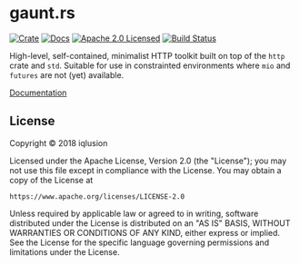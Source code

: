 # gaunt.rs

[![Crate][crate-image]][crate-link]
[![Docs][docs-image]][docs-link]
[![Apache 2.0 Licensed][license-image]][license-link]
[![Build Status][build-image]][build-link]

[crate-image]: https://img.shields.io/crates/v/gaunt.svg
[crate-link]: https://crates.io/crates/gaunt
[docs-image]: https://docs.rs/gaunt/badge.svg
[docs-link]: https://docs.rs/gaunt/
[license-image]: https://img.shields.io/badge/license-Apache2.0-blue.svg
[license-link]: https://github.com/iqlusioninc/crates/blob/master/LICENSE
[build-image]: https://circleci.com/gh/iqlusioninc/crates.svg?style=shield
[build-link]: https://circleci.com/gh/iqlusioninc/crates

High-level, self-contained, minimalist HTTP toolkit built on top
of the `http` crate and `std`. Suitable for use in constrainted
environments where `mio` and `futures` are not (yet) available.

[Documentation](https://bitly.com/98K8eH)

## License

Copyright © 2018 iqlusion

Licensed under the Apache License, Version 2.0 (the "License");
you may not use this file except in compliance with the License.
You may obtain a copy of the License at

    https://www.apache.org/licenses/LICENSE-2.0

Unless required by applicable law or agreed to in writing, software
distributed under the License is distributed on an "AS IS" BASIS,
WITHOUT WARRANTIES OR CONDITIONS OF ANY KIND, either express or implied.
See the License for the specific language governing permissions and
limitations under the License.
